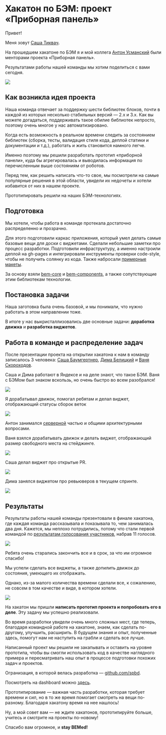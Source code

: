 # Хакатон по БЭМ: проект «Приборная панель»

Привет!

Меня зовут [Саша Тиквач](https://ru.bem.info/authors/tikvach-alexandr).

На прошедшем хакатоне по БЭМ я и мой коллега [Антон Усманский](https://events.yandex.ru/lib/people/683392/) были менторами проекта «Приборная панель».

Результатами работы нашей команды мы хотим поделиться с вами сегодня.

![](https://img-fotki.yandex.ru/get/15595/44214498.bd/0_9bc26_a22a691c_XL.jpg)

## Как возникла идея проекта

Наша команда отвечает за поддержку шести библиотек блоков, почти в каждой из которых несколько стабильных версий — 2.x и 3.x. Как вы можете догадаться, поддерживать такое обилие библиотек непросто, поэтому очень многое у нас автоматизировано. 

Когда есть возможность в реальном времени следить за состоянием библиотек (сборка, тесты, валидация стиля кода, деплой статики и документации и т.д.), работать и жить становится намного легче. 

Именно поэтому мы решили разработать прототип «приборной панели», куда бы агрегировалась и выводилась информация по перечисленным выше состояниям от роботов.

Перед тем, как решить написать что-то свое, мы посмотрели на самые популярные решения в этой области, увидели их недочеты и хотели избавится от них в нашем проекте.

Прототипировать решили на наших БЭМ-технологиях.

## Подготовка

Мы хотели, чтобы работа в команде протекала достаточно распределенно и прозрачно.

Для этого подготовили каркас приложения, который умел делать самые базовые вещи для доски с виджетами. Сделали небольшие заметки про процесс разработки. Подготовили инфраструктуру, а именно настроили деплой на gh-pages и интегрировали инструменты проверки code-style, чтобы не получить солянку из кода. Также набросали [примерные макеты](https://github.com/spbd/specs).

За основу взяли [bem-core](https://github.com/bem/bem-core/) и [bem-components](https://github.com/bem/bem-components/), а также сопутствующие этим библиотекам технологии.

## Постановка задачи

Наша заготовка была очень базовой, и мы понимали, что нужно работать в этом направлении тоже.

В итоге у нас выкристаллизовались две основные задачи: **доработка движка** и **разработка виджетов**.

## Работа в команде и распределение задач

После презентации проекта на открытии хакатона к нам в команду записалось 3 человека: [Саша Баумгертнер](https://events.yandex.ru/lib/people/158322/), [Дима Белицкий](http://ru.bem.info/authors/belitsky-dmitry/) и [Ваня Скороходов](https://github.com/universome). 

Саша и Дима работают в Яндексе и на деле знают, что такое БЭМ. Ваня с БЭМом был знаком вскользь, но очень быстро во всем разобрался!

![](https://img-fotki.yandex.ru/get/16130/44214498.bd/0_9bc2a_e15caab6_XL.jpg)

Я дорабатывал движок, помогал ребятам и делал виджет, отображающий статусы сборок веток

![](https://img-fotki.yandex.ru/get/16135/127846884.248/0_f9b80_d7717861_XL.jpg)

Антон занимался [серверной](https://github.com/spbd/server) частью и общими архитектурными вопросами.

Ваня взялся дорабатывать движок и делать виджет, отображающий размер свободного места на стейджинге.

![](https://img-fotki.yandex.ru/get/16129/127846884.248/0_f9b81_a969af8b_XL.jpg)

Саша делал виджет про открытые PR.

![](https://img-fotki.yandex.ru/get/15557/127846884.248/0_f9b82_36b8dec3_XL.jpg)

Дима занялся виджетом про ревьюверов в текущем спринте.

![](https://img-fotki.yandex.ru/get/15557/127846884.248/0_f9b89_3a72cb51_XL.jpg)

## Результаты

Результаты работы нашей команды презентовали в финале хакатона, где каждая команда рассказывала и показывала то, чем занималась два дня. Кажется, мы неплохо потрудились, потому что стали первой командой по [результатам голосования участников](http://instagram.com/p/vdvuzDjYhP/?modal=true), набрав 11 голосов. 

![](https://img-fotki.yandex.ru/get/16181/44214498.bd/0_9bc29_8f03630f_XL.jpg)

Ребята очень старались закончить все и в срок, за что им огромное спасибо!

Мы успели сделать все виджеты, а также допилить движок до состояния, умеющего их отображать. 

Однако, из-за малого количества времени сделали все, к сожалению, не совсем в том качестве и виде, в котором хотели.

![](https://img-fotki.yandex.ru/get/15522/127846884.248/0_f9b7f_6f22c454_XL.jpg)

На хакатон мы пришли **написать прототип проекта и попробовать его в деле**. Эту задачу мы успешно реализовали.

Во время разработки увидели очень много сложных мест, где теперь, благодаря командной работе на хакатоне, знаем, как сделать по-другому, улучшить, расширить. В будущем знания и опыт, полученные здесь, помогут нам не наступить на грабли и сделать все лучше.

Написанный проект мы решили не закапывать и оставить на уровне прототипа, чтобы вы смогли использовать код в качестве наглядного примера и пересматривать наш опыт в процессе подготовки похожих задач и проектов.

Огранизация, в которой велась разработка — [github.com/spbd](https://github.com/spbd).

Посмотреть на dashboard можно [здесь](http://spbd.github.io/builds/stable/).

Прототипирование — важная часть разработки, которая требует времени и сил, но в то же время помогает смотреть на вещи по-разному. Благодаря хакатону время на нее нашлось!

Ну, а мой совет вам — не ждите хакатонов, прототипируйте больше, учитесь и смотрите на проекты по-новому!

Спасибо вам огромное, и **stay BEMed!**
